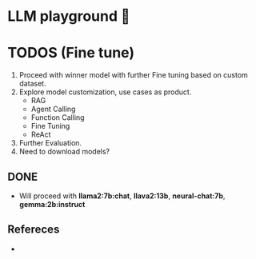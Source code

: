 # LLM playground 🛝

# TODOS (Fine tune)
1. Proceed with winner model with further Fine tuning based on custom dataset.
2. Explore model customization, use cases as product.
    * RAG
    * Agent Calling
    * Function Calling
    * Fine Tuning
    * ReAct
3. Further Evaluation.
4. Need to download models?

## DONE
* Will proceed with **llama2:7b:chat**, **llava2:13b**, **neural-chat:7b**, **gemma:2b:instruct**

## Refereces

* 
